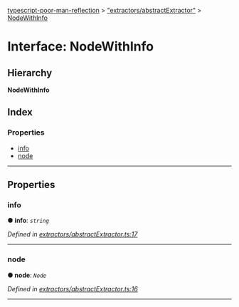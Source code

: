 [typescript-poor-man-reflection](../README.md) > ["extractors/abstractExtractor"](../modules/_extractors_abstractextractor_.md) > [NodeWithInfo](../interfaces/_extractors_abstractextractor_.nodewithinfo.md)

# Interface: NodeWithInfo

## Hierarchy

**NodeWithInfo**

## Index

### Properties

* [info](_extractors_abstractextractor_.nodewithinfo.md#info)
* [node](_extractors_abstractextractor_.nodewithinfo.md#node)

---

## Properties

<a id="info"></a>

###  info

**● info**: *`string`*

*Defined in [extractors/abstractExtractor.ts:17](https://github.com/cancerberoSgx/typescript-poor-man-reflection/blob/f1306fa/src/extractors/abstractExtractor.ts#L17)*

___
<a id="node"></a>

###  node

**● node**: *`Node`*

*Defined in [extractors/abstractExtractor.ts:16](https://github.com/cancerberoSgx/typescript-poor-man-reflection/blob/f1306fa/src/extractors/abstractExtractor.ts#L16)*

___

